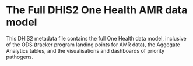 # The Full DHIS2 One Health AMR data model
This DHIS2 metadata file contains the full One Health data model, inclusive of the ODS (tracker program landing points for AMR data), the Aggegate Analytics tables, and the visualisations and dashboards of priority pathogens.
